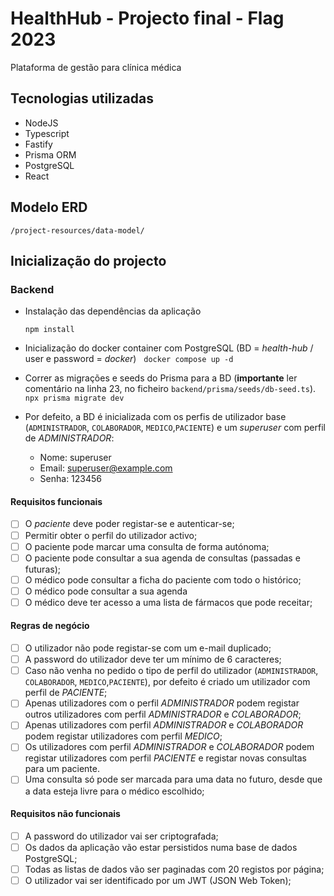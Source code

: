 # HealthHub - Projecto final - Flag 2023

Plataforma de gestão para clínica médica

## Tecnologias utilizadas

- NodeJS
- Typescript
- Fastify
- Prisma ORM
- PostgreSQL
- React

## Modelo ERD

`/project-resources/data-model/`

## Inicialização do projecto

### Backend

- Instalação das dependências da aplicação

  ```shell
  npm install
  ```

- Inicialização do docker container com PostgreSQL (BD = _health-hub_ / user e password = _docker_)
    `docker compose up -d`

- Correr as migrações e seeds do Prisma para a BD (**importante** ler comentário na linha 23, no ficheiro `backend/prisma/seeds/db-seed.ts`).
  `npx prisma migrate dev`

- Por defeito, a BD é inicializada com os perfis de utilizador base (`ADMINISTRADOR`, `COLABORADOR`, `MEDICO`,`PACIENTE`) e um _superuser_ com perfil de _ADMINISTRADOR_:
  - Nome: superuser
  - Email: <superuser@example.com>
  - Senha: 123456

#### Requisitos funcionais

- [ ] O _paciente_ deve poder registar-se e autenticar-se;
- [ ] Permitir obter o perfil do utilizador activo;
- [ ] O paciente pode marcar uma consulta de forma autónoma;
- [ ] O paciente pode consultar a sua agenda de consultas (passadas e futuras);
- [ ] O médico pode consultar a ficha do paciente com todo o histórico;
- [ ] O médico pode consultar a sua agenda
- [ ] O médico deve ter acesso a uma lista de fármacos que pode receitar;

#### Regras de negócio

- [ ] O utilizador não pode registar-se com um e-mail duplicado;
- [ ] A password do utilizador deve ter um mínimo de 6 caracteres;
- [ ] Caso não venha no pedido o tipo de perfil do utilizador (`ADMINISTRADOR`, `COLABORADOR`, `MEDICO`,`PACIENTE`), por defeito é criado um utilizador com perfil de _PACIENTE_;
- [ ] Apenas utilizadores com o perfil _ADMINISTRADOR_ podem registar outros utilizadores com perfil _ADMINISTRADOR_ e _COLABORADOR_;
- [ ] Apenas utilizadores com perfil _ADMINISTRADOR_ e _COLABORADOR_ podem registar utilizadores com perfil _MEDICO_;
- [ ] Os utilizadores com perfil _ADMINISTRADOR_ e _COLABORADOR_ podem registar utilizadores com perfil _PACIENTE_ e registar novas consultas para um paciente.
- [ ] Uma consulta só pode ser marcada para uma data no futuro, desde que a data esteja livre para o médico escolhido;

#### Requisitos não funcionais

- [ ] A password do utilizador vai ser criptografada;
- [ ] Os dados da aplicação vão estar persistidos numa base de dados PostgreSQL;
- [ ] Todas as listas de dados vão ser paginadas com 20 registos por página;
- [ ] O utilizador vai ser identificado por um JWT (JSON Web Token);
